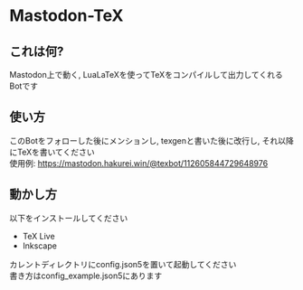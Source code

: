 # Mastodon-TeX

## これは何?
Mastodon上で動く, LuaLaTeXを使ってTeXをコンパイルして出力してくれるBotです  

## 使い方
このBotをフォローした後にメンションし, texgenと書いた後に改行し, それ以降にTeXを書いてください  
使用例: https://mastodon.hakurei.win/@texbot/112605844729648976  

## 動かし方
以下をインストールしてください  
- TeX Live
- Inkscape

カレントディレクトリにconfig.json5を置いて起動してください  
書き方はconfig_example.json5にあります  
